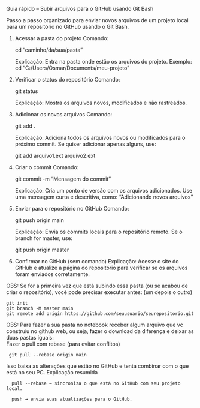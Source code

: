 Guia rápido – Subir arquivos para o GitHub usando Git Bash

Passo a passo organizado para enviar novos arquivos de um projeto local
para um repositório no GitHub usando o Git Bash.

1.  Acessar a pasta do projeto Comando:     
    
    cd “caminho/da/sua/pasta”

    Explicação: Entra na pasta onde estão os arquivos do projeto.
    Exemplo: cd “C:/Users/Osmar/Documents/meu-projeto”

2.  Verificar o status do repositório Comando:      
   
    git status 
    
    Explicação:
    Mostra os arquivos novos, modificados e não rastreados.

3.  Adicionar os novos arquivos Comando: 

    git add . 

    Explicação: Adiciona todos os arquivos novos ou modificados para o próximo commit. 
    Se quiser adicionar apenas alguns, use: 

    git add arquivo1.ext arquivo2.ext

4.  Criar o commit Comando: 

    git commit -m “Mensagem do commit”
 
    Explicação: Cria um ponto de versão com os arquivos adicionados. Use
    uma mensagem curta e descritiva, como: “Adicionando novos arquivos”

5.  Enviar para o repositório no GitHub Comando: 

    git push origin main

    Explicação: Envia os commits locais para o repositório remoto. Se o
    branch for master, use: 

    git push origin master

6.  Confirmar no GitHub (sem comando) Explicação: Acesse o site do
    GitHub e atualize a página do repositório para verificar se os
    arquivos foram enviados corretamente.


OBS: Se for a primeira vez que está subindo essa pasta (ou se acabou de criar o repositório), 
     você pode precisar executar antes: (um depois o outro)

    git init
    git branch -M master main
    git remote add origin https://github.com/seuusuario/seurepositorio.git

OBS: Para fazer a sua pasta no notebook receber algum arquivo que vc construiu no github web, 
ou seja, fazer o download da diferença e deixar as duas pastas iguais:  
Fazer o pull com rebase (para evitar conflitos)

     git pull --rebase origin main

Isso baixa as alterações que estão no GitHub e tenta combinar com o que está no seu PC.
Explicação resumida

      pull --rebase → sincroniza o que está no GitHub com seu projeto local.

      push → envia suas atualizações para o GitHub.
